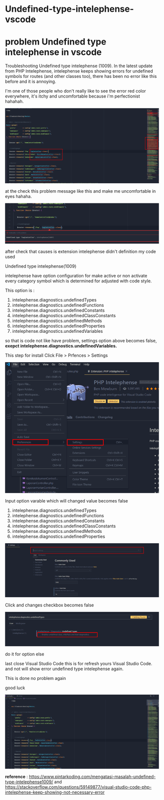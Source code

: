 # Undefined-type-intelephense-vscode
problem Undefined type intelephense in vscode 
==============================================

Troubleshooting Undefined type intelephense (1009). In the latest update from PHP Intelephense, intelephense keeps showing errors for undefined symbols for routes (and other classes too), there has been no error like this before and it is annoying.

I'm one of those people who don't really like to see the error red color everywhere, it's itchy and uncomfortable because i'm 
perfectionist hahahah.

![alt text](https://github.com/Nii797/Undefined-type-intelephense-vscode/blob/main/image/image-1.png?raw=true)

at the check this problem message like this and make me uncomfortable in eyes hahaha.

![alt text](https://github.com/Nii797/Undefined-type-intelephense-vscode/blob/main/image/image-2.png?raw=true)

after check that causes is extension intelephense didn't definition my code used 

Undefined type intelephense(1009)

intelephense have option configuration for make active or non activate every category symbol which is determined for adjusted with code style.

This option is :

1. intelephense.diagnostics.undefinedTypes
2. intelephense.diagnostics.undefinedFunctions
3. intelephense.diagnostics.undefinedConstants
4. intelephense.diagnostics.undefinedClassConstants
5. intelephense.diagnostics.undefinedMethods
6. intelephense.diagnostics.undefinedProperties
7. intelephense.diagnostics.undefinedVariables

so that is code not like have problem, settings option above becomes false, **exepct intelephense.diagnostics.undefinedVariables.**

This step for install
Click File > Prfences > Settings

![alt text](https://github.com/Nii797/Undefined-type-intelephense-vscode/blob/main/image/image-3.png?raw=true)

Input option varable which will changed value becomes false

1. intelephense.diagnostics.undefinedTypes
2. intelephense.diagnostics.undefinedFunctions
3. intelephense.diagnostics.undefinedConstants
4. intelephense.diagnostics.undefinedClassConstants
5. intelephense.diagnostics.undefinedMethods
6. intelephense.diagnostics.undefinedProperties

![alt text](https://github.com/Nii797/Undefined-type-intelephense-vscode/blob/main/image/image-4.png?raw=true)

Click and changes checkbox becomes false

![alt text](https://github.com/Nii797/Undefined-type-intelephense-vscode/blob/main/image/image-5.png?raw=true)

do it for option else

last close Visual Studio Code this is for refresh yours Visual Studio Code. and not will show error undefined type intelephense again.

This is done no problem again

good luck

![alt text](https://github.com/Nii797/Undefined-type-intelephense-vscode/blob/main/image/image-6.png?raw=true)


**reference** : https://www.pintarkoding.com/mengatasi-masalah-undefined-type-intelephense1009/ and
            https://stackoverflow.com/questions/59149877/visual-studio-code-php-intelephense-keep-showing-not-necessary-error
